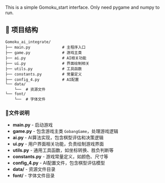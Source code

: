This is a simple Gomoku_start interface.
Only need pygame and numpy to run.

## 📁 项目结构

```
Gomoku_ai_integrate/
├── main.py              # 主程序入口
├── game.py              # 游戏主类
├── ai.py                # AI相关功能
├── ui.py                # 界面绘制相关
├── utils.py             # 工具函数
├── constants.py         # 常量定义
├── config_4.py          # AI配置
└── data/
    └──  # 资源文件
└── font/
    └──  # 字体文件
```

[//]: # (776)

### 📃文件说明

- **main.py** - 启动游戏
- **game.py** - 包含游戏主类 `GobangGame`，处理游戏逻辑
- **ai.py** - AI算法实现，包含棋型评估和决策逻辑
- **ui.py** - 用户界面相关功能，负责绘制游戏界面
- **utils.py** - 通用工具函数，如坐标转换、胜负判断等
- **constants.py** - 游戏常量定义，如颜色、尺寸等
- **config_4.py** - AI配置文件，包含棋型评估模型
- **data/** - 资源文件目录
- **font/** - 字体文件目录
